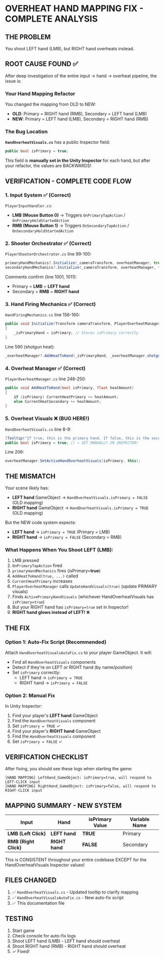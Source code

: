 # OVERHEAT HAND MAPPING FIX - COMPLETE ANALYSIS

## THE PROBLEM
You shoot LEFT hand (LMB), but RIGHT hand overheats instead.

## ROOT CAUSE FOUND ✅
After deep investigation of the entire input → hand → overheat pipeline, the issue is:

### Your Hand Mapping Refactor
You changed the mapping from OLD to NEW:
- **OLD**: Primary = RIGHT hand (RMB), Secondary = LEFT hand (LMB)
- **NEW**: Primary = LEFT hand (LMB), Secondary = RIGHT hand (RMB)

### The Bug Location
**`HandOverheatVisuals.cs`** has a public Inspector field:
```csharp
public bool isPrimary = true;
```

This field is **manually set in the Unity Inspector** for each hand, but after your refactor, the values are BACKWARDS!

## VERIFICATION - COMPLETE CODE FLOW

### 1. Input System ✅ (Correct)
`PlayerInputHandler.cs`:
- **LMB (Mouse Button 0)** → Triggers `OnPrimaryTapAction` / `OnPrimaryHoldStartedAction`
- **RMB (Mouse Button 1)** → Triggers `OnSecondaryTapAction` / `OnSecondaryHoldStartedAction`

### 2. Shooter Orchestrator ✅ (Correct)
`PlayerShooterOrchestrator.cs` line 99-100:
```csharp
primaryHandMechanics?.Initialize(_cameraTransform, overheatManager, true);   // isPrimary = true
secondaryHandMechanics?.Initialize(_cameraTransform, overheatManager, false); // isPrimary = false
```

Comments confirm (line 1001, 1011):
- Primary = **LMB** = **LEFT hand**
- Secondary = **RMB** = **RIGHT hand**

### 3. Hand Firing Mechanics ✅ (Correct)
`HandFiringMechanics.cs` line 156-160:
```csharp
public void Initialize(Transform cameraTransform, PlayerOverheatManager overheatManager, bool isPrimary)
{
    _isPrimaryHand = isPrimary; // Stores isPrimary correctly
}
```

Line 590 (shotgun heat):
```csharp
_overheatManager?.AddHeatToHand(_isPrimaryHand, _overheatManager.shotgunHeatCost);
```

### 4. Overheat Manager ✅ (Correct)
`PlayerOverheatManager.cs` line 248-250:
```csharp
public void AddHeatToHand(bool isPrimary, float heatAmount)
{
    if (isPrimary) CurrentHeatPrimary += heatAmount;
    else CurrentHeatSecondary += heatAmount;
}
```

### 5. Overheat Visuals ❌ (BUG HERE!)
`HandOverheatVisuals.cs` line 8-9:
```csharp
[Tooltip("If true, this is the primary hand. If false, this is the secondary hand.")]
public bool isPrimary = true; // ← SET MANUALLY IN INSPECTOR!
```

Line 206:
```csharp
overheatManager.SetActiveHandOverheatVisuals(isPrimary, this);
```

## THE MISMATCH

Your scene likely has:
- **LEFT hand** GameObject → `HandOverheatVisuals.isPrimary = FALSE` (OLD mapping)
- **RIGHT hand** GameObject → `HandOverheatVisuals.isPrimary = TRUE` (OLD mapping)

But the NEW code system expects:
- **LEFT hand** → `isPrimary = TRUE` (Primary = LMB)
- **RIGHT hand** → `isPrimary = FALSE` (Secondary = RMB)

### What Happens When You Shoot LEFT (LMB):
1. LMB pressed
2. `OnPrimaryTapAction` fired
3. `primaryHandMechanics` fires (isPrimary=**true**)
4. `AddHeatToHand(true, ...)` called
5. `CurrentHeatPrimary` increases
6. `PlayerOverheatManager` calls `UpdateHandVisuals(true)` (update PRIMARY visuals)
7. Finds `ActivePrimaryHandVisuals` (whichever HandOverheatVisuals has `isPrimary=true`)
8. But your RIGHT hand has `isPrimary=true` set in Inspector! 
9. **RIGHT hand glows instead of LEFT!** ❌

## THE FIX

### Option 1: Auto-Fix Script (Recommended)
Attach `HandOverheatVisualsAutoFix.cs` to your player GameObject. It will:
- Find all `HandOverheatVisuals` components
- Detect if they're on LEFT or RIGHT hand (by name/position)
- Set `isPrimary` correctly:
  - LEFT hand → `isPrimary = TRUE`
  - RIGHT hand → `isPrimary = FALSE`

### Option 2: Manual Fix
In Unity Inspector:
1. Find your player's **LEFT hand** GameObject
2. Find the `HandOverheatVisuals` component
3. Set `isPrimary = TRUE` ✓
4. Find your player's **RIGHT hand** GameObject  
5. Find the `HandOverheatVisuals` component
6. Set `isPrimary = FALSE` ✓

## VERIFICATION CHECKLIST

After fixing, you should see these logs when starting the game:
```
[HAND MAPPING] LeftHand_GameObject: isPrimary=true, will respond to LEFT-CLICK input
[HAND MAPPING] RightHand_GameObject: isPrimary=false, will respond to RIGHT-CLICK input
```

## MAPPING SUMMARY - NEW SYSTEM

| Input | Hand | isPrimary Value | Variable Name |
|-------|------|-----------------|---------------|
| **LMB (Left Click)** | **LEFT hand** | **TRUE** | Primary |
| **RMB (Right Click)** | **RIGHT hand** | **FALSE** | Secondary |

This is CONSISTENT throughout your entire codebase EXCEPT for the HandOverheatVisuals Inspector values!

## FILES CHANGED
1. ✅ `HandOverheatVisuals.cs` - Updated tooltip to clarify mapping
2. ✅ `HandOverheatVisualsAutoFix.cs` - New auto-fix script
3. ✅ This documentation file

## TESTING
1. Start game
2. Check console for auto-fix logs
3. Shoot LEFT hand (LMB) - LEFT hand should overheat
4. Shoot RIGHT hand (RMB) - RIGHT hand should overheat
5. ✓ Fixed!
